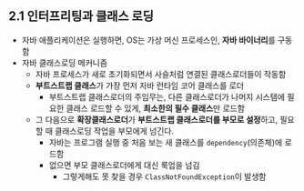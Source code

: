 ## 2.1 인터프리팅과 클래스 로딩

- 자바 애플리케이션은 실행하면, OS는 가상 머신 프로세스인, **자바 바이너리**를 구동함
- 자바 클래스로딩 메커니즘
  - 자바 프로세스가 새로 초기화되면서 사슬처럼 연결된 클래스로더들이 작동함
  - **부트스트랩 클래스**가 가장 먼저 자바 런타임 코어 클래스를 로더
    - 부트스트랩 클래스로더의 주임무는, 다른 클래스로더가 나머지 시스템에 필요한 클래스 로드할 수 있게, **최소한의 필수 클래스**만 로드함	
  - 그 다음으로 **확장클래스로더**가 **부트스트랩 클래스로더를 부모로 설정**하고, 필요할 때 클래스로딩 작업을 부모에게 넘긴다.
    - 자바는 프로그램 실행 중 처음 보는 새 클래스를 `dependency`(의존체)에 로드함
    - 없으면 부모 클래스로더에게 대신 룩업을 넘김
      - 그렇게해도 못 찾을 경우 `ClassNotFoundException`이 발생함

​	